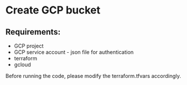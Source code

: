 # Create GCP bucket

## Requirements:
- GCP project
- GCP service account - json file for authentication
- terraform
- gcloud

Before running the code, please modify the terraform.tfvars accordingly. 
